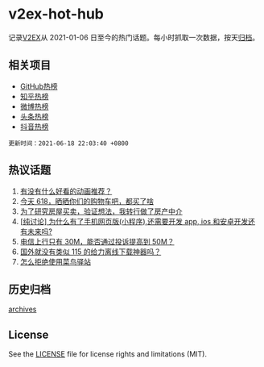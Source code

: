 # v2ex-hot-hub

 记录[V2EX](https://www.v2ex.com/)从 2021-01-06 日至今的热门话题。每小时抓取一次数据，按天[归档](archives)。
 
 ## 相关项目

- [GitHub热榜](https://github.com/snaildev/github-hot-hub)
- [知乎热榜](https://github.com/snaildev/zhihu-hot-hub)
- [微博热榜](https://github.com/snaildev/weibo-hot-hub)
- [头条热榜](https://github.com/snaildev/toutiao-hot-hub)
- [抖音热榜](https://github.com/snaildev/douyin-hot-hub)


 `更新时间：2021-06-18 22:03:40 +0800`

## 热议话题

1. [有没有什么好看的动画推荐？](https://www.v2ex.com/t/784224)
1. [今天 618，晒晒你们的购物车吧，都买了啥](https://www.v2ex.com/t/784168)
1. [为了研究房屋买卖，验证想法，我转行做了房产中介](https://www.v2ex.com/t/784160)
1. [[纯讨论] 为什么有了手机网页版(小程序),还需要开发 app, ios 和安卓开发还有未来吗?](https://www.v2ex.com/t/784089)
1. [电信上行只有 30M，能否通过投诉提高到 50M？](https://www.v2ex.com/t/784169)
1. [国外就没有类似 115 的给力离线下载神器吗？](https://www.v2ex.com/t/784123)
1. [怎么拒绝使用菜鸟驿站](https://www.v2ex.com/t/784157)

## 历史归档

[archives](archives)

## License

See the [LICENSE](LICENSE) file for license rights and limitations (MIT).
